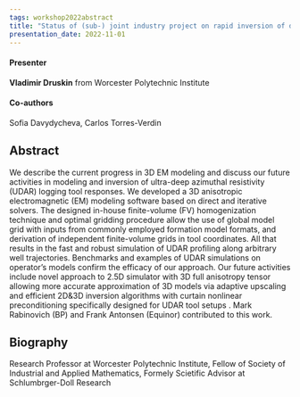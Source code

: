 ```yaml
---
tags: workshop2022abstract
title: "Status of (sub-) joint industry project on rapid inversion of deep-sensing EM borehole measurements (Vladimir Druskin, Worcester Polytechnic Institute)"
presentation_date: 2022-11-01
---
```

#### Presenter
**Vladimir Druskin** from Worcester Polytechnic Institute
#### Co-authors
Sofia Davydycheva,  Carlos Torres-Verdin
## Abstract
We describe the current progress in 3D EM modeling and discuss our future activities in modeling and inversion of ultra-deep azimuthal resistivity (UDAR) logging tool responses. We developed a 3D anisotropic electromagnetic (EM) modeling software based on direct and iterative solvers. The designed in-house finite-volume (FV) homogenization technique and optimal gridding procedure allow the use of global model grid with inputs from commonly employed formation model formats, and derivation of independent finite-volume grids in tool coordinates. All that results in the fast and robust simulation of UDAR profiling along arbitrary well trajectories. Benchmarks and examples of UDAR simulations on operator’s models confirm the efficacy of our approach. Our future activities include novel approach to 2.5D simulator with 3D full anisotropy tensor allowing more accurate approximation of 3D models via adaptive upscaling  and efficient 2D&3D inversion algorithms with curtain nonlinear preconditioning   specifically designed for UDAR tool setups . Mark Rabinovich (BP)  and  Frank Antonsen (Equinor) contributed to this work.
## Biography
Research Professor at Worcester Polytechnic Institute, Fellow of Society of Industrial and Applied Mathematics, Formely Scietific Advisor at Schlumbrger-Doll Research